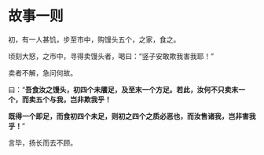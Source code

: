 # 故事一则
初，有一人甚饥，步至市中，购馒头五个，之家，食之。
 

顷刻大怒，之市中，寻得卖馒头者，喝曰：“竖子安敢欺我害我耶！”
 

卖者不解，急问何故。
 

曰：“**吾食汝之馒头，初四个未餍足，及至末一个方足。若此，汝何不只卖末一个，而卖五个与我，岂非欺我乎！**
 

**既得一个即足，而食初四个未足，则初之四个之质必恶也，而汝售诸我，岂非害我乎！**”
 

言毕，扬长而去不顾。
